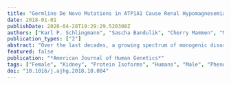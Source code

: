 ```yaml
---
title: "Germline De Novo Mutations in ATP1A1 Cause Renal Hypomagnesemia, Refractory Seizures, and Intellectual Disability"
date: 2018-01-01
publishDate: 2020-04-28T19:29:29.520308Z
authors: ["Karl P. Schlingmann", "Sascha Bandulik", "Cherry Mammen", "Maja Tarailo-Graovac", "Rikke Holm", "Matthias Baumann", "Jens König", "Jessica J. Y. Lee", "Britt Drögemöller", "Katrin Imminger", "Bodo B. Beck", "Janine Altmüller", "Holger Thiele", "Siegfried Waldegger", "William Van't Hoff", "Robert Kleta", "Richard Warth", "Clara D. M. van Karnebeek", "Bente Vilsen", "Detlef Bockenhauer", "Martin Konrad"]
publication_types: ["2"]
abstract: "Over the last decades, a growing spectrum of monogenic disorders of human magnesium homeostasis has been clinically characterized, and genetic studies in affected individuals have identified important molecular components of cellular and epithelial magnesium transport. Here, we describe three infants who are from non-consanguineous families and who presented with a disease phenotype consisting of generalized seizures in infancy, severe hypomagnesemia, and renal magnesium wasting. Seizures persisted despite magnesium supplementation and were associated with significant intellectual disability. Whole-exome sequencing and conventional Sanger sequencing identified heterozygous de novo mutations in the catalytic Na+, K+-ATPase α1 subunit (ATP1A1). Functional characterization of mutant Na+, K+-ATPase α1 subunits in heterologous expression systems revealed not only a loss of Na+, K+-ATPase function but also abnormal cation permeabilities, which led to membrane depolarization and possibly aggravated the effect of the loss of physiological pump activity. These findings underline the indispensable role of the α1 isoform of the Na+, K+-ATPase for renal-tubular magnesium handling and cellular ion homeostasis, as well as maintenance of physiologic neuronal activity."
featured: false
publication: "*American Journal of Human Genetics*"
tags: ["Female", "Kidney", "Protein Isoforms", "Humans", "Male", "Phenotype", "Child", "Child", "Preschool", "Infant", "Infant", "Newborn", "Mutation", "Heterozygote", "ATP1A1", "Germ Cells", "Homeostasis", "hypomagnesemia", "intellectual disability", "Intellectual Disability", "Magnesium", "Na-K ATPase", "Renal Tubular Transport", "Inborn Errors", "seizures", "Seizures", "Sodium-Potassium-Exchanging ATPase", "α1 subunit"]
doi: "10.1016/j.ajhg.2018.10.004"
---
```


